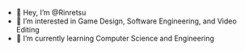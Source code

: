 - 👋 Hey, I’m @Rinretsu
- 👀 I’m interested in Game Design, Software Engineering, and Video Editing
- 🌱 I’m currently learning Computer Science and Engineering

<!---
Rinretsu/Rinretsu is a ✨ special ✨ repository because its `README.md` (this file) appears on your GitHub profile.
You can click the Preview link to take a look at your changes.
--->
